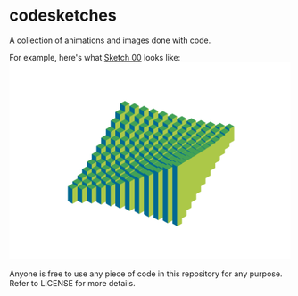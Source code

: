 # codesketches
A collection of animations and images done with code.

For example, here's what [Sketch 00](./00/) looks like:
![sketch 00 - wobble](./00/wobble.gif)

Anyone is free to use any piece of code in this repository for any purpose.
Refer to LICENSE for more details.

